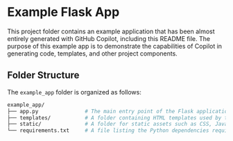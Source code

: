 # Example Flask App

This project folder contains an example application that has been almost entirely generated with GitHub Copilot, including this README file. The purpose of this example app is to demonstrate the capabilities of Copilot in generating code, templates, and other project components.

## Folder Structure

The `example_app` folder is organized as follows:

```bash
example_app/
├── app.py               # The main entry point of the Flask application. It contains the application setup and route definitions.
├── templates/           # A folder containing HTML templates used by the Flask app for rendering views.
├── static/              # A folder for static assets such as CSS, JavaScript, and images.
└── requirements.txt     # A file listing the Python dependencies required to run the application. (This is actually on project root level)
```
